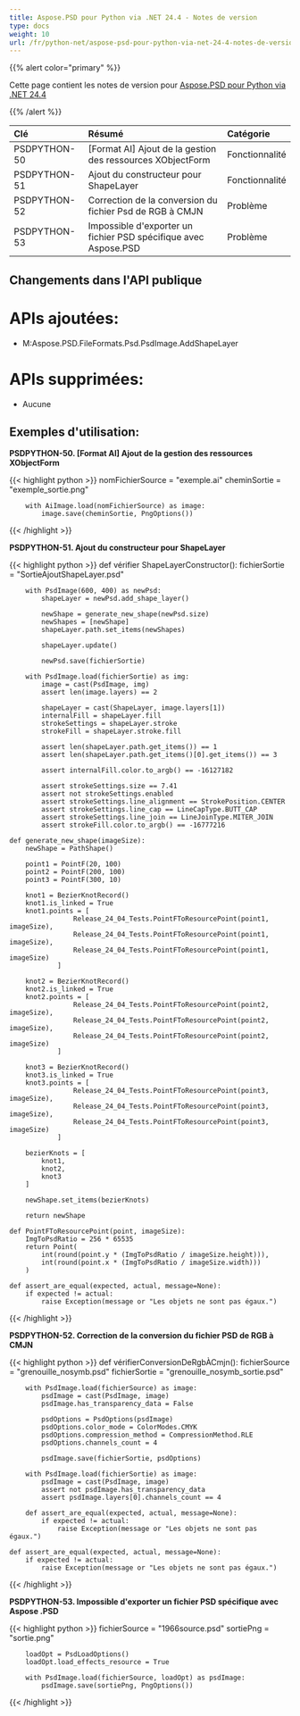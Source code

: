 ```yaml
---
title: Aspose.PSD pour Python via .NET 24.4 - Notes de version
type: docs
weight: 10
url: /fr/python-net/aspose-psd-pour-python-via-net-24-4-notes-de-version/
---
```


{{% alert color="primary" %}}

Cette page contient les notes de version pour [Aspose.PSD pour Python via .NET 24.4](https://pypi.org/project/aspose-psd/)

{{% /alert %}}

| **Clé**      | **Résumé**                                                          | **Catégorie**|
|:-------------|:---------------------------------------------------------------------|:------------|
| PSDPYTHON-50 | [Format AI] Ajout de la gestion des ressources XObjectForm          | Fonctionnalité     |
| PSDPYTHON-51 | Ajout du constructeur pour ShapeLayer                              | Fonctionnalité     |
| PSDPYTHON-52 | Correction de la conversion du fichier Psd de RGB à CMJN           | Problème         |
| PSDPYTHON-53 | Impossible d'exporter un fichier PSD spécifique avec Aspose.PSD    | Problème         |



## **Changements dans l'API publique**
# **APIs ajoutées:**
- M:Aspose.PSD.FileFormats.Psd.PsdImage.AddShapeLayer

# **APIs supprimées:**
- Aucune


## **Exemples d'utilisation:**

**PSDPYTHON-50. [Format AI] Ajout de la gestion des ressources XObjectForm**

{{< highlight python >}}
        nomFichierSource = "exemple.ai"
        cheminSortie = "exemple_sortie.png"

        with AiImage.load(nomFichierSource) as image:
            image.save(cheminSortie, PngOptions())
{{< /highlight >}}

**PSDPYTHON-51. Ajout du constructeur pour ShapeLayer**

{{< highlight python >}}
     def vérifier ShapeLayerConstructor():
        fichierSortie = "SortieAjoutShapeLayer.psd"

        with PsdImage(600, 400) as newPsd:
            shapeLayer = newPsd.add_shape_layer()

            newShape = generate_new_shape(newPsd.size)
            newShapes = [newShape]
            shapeLayer.path.set_items(newShapes)

            shapeLayer.update()

            newPsd.save(fichierSortie)

        with PsdImage.load(fichierSortie) as img:
            image = cast(PsdImage, img)
            assert len(image.layers) == 2

            shapeLayer = cast(ShapeLayer, image.layers[1])
            internalFill = shapeLayer.fill
            strokeSettings = shapeLayer.stroke
            strokeFill = shapeLayer.stroke.fill

            assert len(shapeLayer.path.get_items()) == 1
            assert len(shapeLayer.path.get_items()[0].get_items()) == 3

            assert internalFill.color.to_argb() == -16127182

            assert strokeSettings.size == 7.41
            assert not strokeSettings.enabled
            assert strokeSettings.line_alignment == StrokePosition.CENTER
            assert strokeSettings.line_cap == LineCapType.BUTT_CAP
            assert strokeSettings.line_join == LineJoinType.MITER_JOIN
            assert strokeFill.color.to_argb() == -16777216
			
    def generate_new_shape(imageSize):
        newShape = PathShape()

        point1 = PointF(20, 100)
        point2 = PointF(200, 100)
        point3 = PointF(300, 10)

        knot1 = BezierKnotRecord()
        knot1.is_linked = True
        knot1.points = [
                    Release_24_04_Tests.PointFToResourcePoint(point1, imageSize),
                    Release_24_04_Tests.PointFToResourcePoint(point1, imageSize),
                    Release_24_04_Tests.PointFToResourcePoint(point1, imageSize)
                ]

        knot2 = BezierKnotRecord()
        knot2.is_linked = True
        knot2.points = [
                    Release_24_04_Tests.PointFToResourcePoint(point2, imageSize),
                    Release_24_04_Tests.PointFToResourcePoint(point2, imageSize),
                    Release_24_04_Tests.PointFToResourcePoint(point2, imageSize)
                ]

        knot3 = BezierKnotRecord()
        knot3.is_linked = True
        knot3.points = [
                    Release_24_04_Tests.PointFToResourcePoint(point3, imageSize),
                    Release_24_04_Tests.PointFToResourcePoint(point3, imageSize),
                    Release_24_04_Tests.PointFToResourcePoint(point3, imageSize)
                ]

        bezierKnots = [
            knot1,
            knot2,
            knot3
        ]

        newShape.set_items(bezierKnots)

        return newShape
		
    def PointFToResourcePoint(point, imageSize):
        ImgToPsdRatio = 256 * 65535
        return Point(
            int(round(point.y * (ImgToPsdRatio / imageSize.height))),
            int(round(point.x * (ImgToPsdRatio / imageSize.width)))
        )

    def assert_are_equal(expected, actual, message=None):
        if expected != actual:
            raise Exception(message or "Les objets ne sont pas égaux.")
			
{{< /highlight >}}

**PSDPYTHON-52. Correction de la conversion du fichier PSD de RGB à CMJN**

{{< highlight python >}}
     def vérifierConversionDeRgbÀCmjn():
        fichierSource = "grenouille_nosymb.psd"
        fichierSortie = "grenouille_nosymb_sortie.psd"

        with PsdImage.load(fichierSource) as image:
            psdImage = cast(PsdImage, image)
            psdImage.has_transparency_data = False

            psdOptions = PsdOptions(psdImage)
            psdOptions.color_mode = ColorModes.CMYK
            psdOptions.compression_method = CompressionMethod.RLE
            psdOptions.channels_count = 4

            psdImage.save(fichierSortie, psdOptions)

        with PsdImage.load(fichierSortie) as image:
            psdImage = cast(PsdImage, image)
            assert not psdImage.has_transparency_data
            assert psdImage.layers[0].channels_count == 4

        def assert_are_equal(expected, actual, message=None):
            if expected != actual:
                raise Exception(message or "Les objets ne sont pas égaux.")			

    def assert_are_equal(expected, actual, message=None):
        if expected != actual:
            raise Exception(message or "Les objets ne sont pas égaux.")
				
{{< /highlight >}}

**PSDPYTHON-53. Impossible d'exporter un fichier PSD spécifique avec Aspose .PSD**

{{< highlight python >}}
        fichierSource = "1966source.psd"
        sortiePng = "sortie.png"

        loadOpt = PsdLoadOptions()
        loadOpt.load_effects_resource = True

        with PsdImage.load(fichierSource, loadOpt) as psdImage:
            psdImage.save(sortiePng, PngOptions())
			
{{< /highlight >}}
